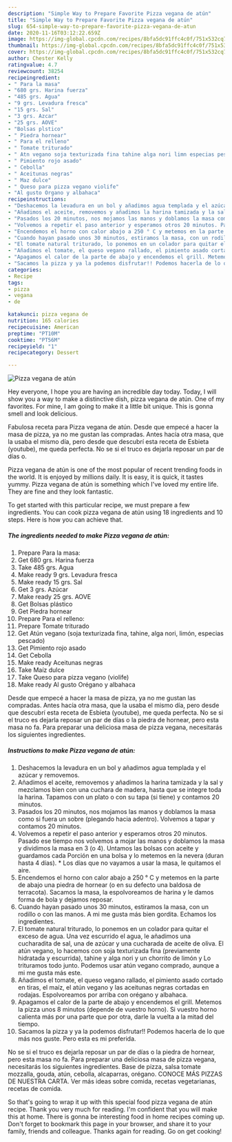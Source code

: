 ```yaml
---
description: "Simple Way to Prepare Favorite Pizza vegana de atún"
title: "Simple Way to Prepare Favorite Pizza vegana de atún"
slug: 654-simple-way-to-prepare-favorite-pizza-vegana-de-atun
date: 2020-11-16T03:12:22.659Z
image: https://img-global.cpcdn.com/recipes/8bfa5dc91ffc4c0f/751x532cq70/pizza-vegana-de-atun-foto-principal.jpg
thumbnail: https://img-global.cpcdn.com/recipes/8bfa5dc91ffc4c0f/751x532cq70/pizza-vegana-de-atun-foto-principal.jpg
cover: https://img-global.cpcdn.com/recipes/8bfa5dc91ffc4c0f/751x532cq70/pizza-vegana-de-atun-foto-principal.jpg
author: Chester Kelly
ratingvalue: 4.7
reviewcount: 38254
recipeingredient:
- " Para la masa"
- "680 grs. Harina fuerza"
- "485 grs. Agua"
- "9 grs. Levadura fresca"
- "15 grs. Sal"
- "3 grs. Azcar"
- "25 grs. AOVE"
- "Bolsas plstico"
- " Piedra hornear"
- " Para el relleno"
- " Tomate triturado"
- " Atn vegano soja texturizada fina tahine alga nori limn especias pescado"
- " Pimiento rojo asado"
- " Cebolla"
- " Aceitunas negras"
- " Maz dulce"
- " Queso para pizza vegano violife"
- "Al gusto Organo y albahaca"
recipeinstructions:
- "Deshacemos la levadura en un bol y añadimos agua templada y el azúcar y removemos."
- "Añadimos el aceite, removemos y añadimos la harina tamizada y la sal y mezclamos bien con una cuchara de madera, hasta que se integre toda la harina. Tapamos con un plato o con su tapa (si tiene) y contamos 20 minutos."
- "Pasados los 20 minutos, nos mojamos las manos y doblamos la masa como si fuera un sobre (plegando hacia adentro). Volvemos a tapar y contamos 20 minutos."
- "Volvemos a repetir el paso anterior y esperamos otros 20 minutos. Pasado ese tiempo nos volvemos a mojar las manos y doblamos la masa y dividimos la masa en 3 (o 4). Untamos las bolsas con aceite y guardamos cada Porción en una bolsa y lo metemos en la nevera (duran hasta 4 días). * Los días que no vayamos a usar la masa, le quitamos el aire."
- "Encendemos el horno con calor abajo a 250 ° C y metemos en la parte de abajo una piedra de hornear (o en su defecto una baldosa de terracota). Sacamos la masa, la espolvoreamos de harina y le damos forma de bola y dejamos reposar."
- "Cuando hayan pasado unos 30 minutos, estiramos la masa, con un rodillo o con las manos. A mi me gusta más bien gordita. Echamos los ingredientes."
- "El tomate natural triturado, lo ponemos en un colador para quitar el exceso de agua. Una vez escurrido el agua, le añadimos una cucharadita de sal, una de azúcar y una cucharada de aceite de oliva. El atún vegano, lo hacemos con soja texturizada fina (previamente hidratada y escurrida), tahine y alga nori y un chorrito de limón y Lo trituramos todo junto. Podemos usar atún vegano comprado, aunque a mi me gusta más este."
- "Añadimos el tomate, el queso vegano rallado, el pimiento asado cortado en tiras, el maíz, el atún vegano y las aceitunas negras cortadas en rodajas. Espolvoreamos por arriba con orégano y albahaca."
- "Apagamos el calor de la parte de abajo y encendemos el grill. Metemos la pizza unos 8 minutos (depende de vuestro horno). Si vuestro horno calienta más por una parte que por otra, darle la vuelta a la mitad del tiempo."
- "Sacamos la pizza y ya la podemos disfrutar!! Podemos hacerla de lo que más nos guste. Pero esta es mi preferida."
categories:
- Recipe
tags:
- pizza
- vegana
- de

katakunci: pizza vegana de 
nutrition: 165 calories
recipecuisine: American
preptime: "PT10M"
cooktime: "PT56M"
recipeyield: "1"
recipecategory: Dessert

---
```



![Pizza vegana de atún](https://img-global.cpcdn.com/recipes/8bfa5dc91ffc4c0f/751x532cq70/pizza-vegana-de-atun-foto-principal.jpg)

Hey everyone, I hope you are having an incredible day today. Today, I will show you a way to make a distinctive dish, pizza vegana de atún. One of my favorites. For mine, I am going to make it a little bit unique. This is gonna smell and look delicious.

Fabulosa receta para Pizza vegana de atún. Desde que empecé a hacer la masa de pizza, ya no me gustan las compradas. Antes hacía otra masa, que la usaba el mismo día, pero desde que descubrí esta receta de Esbieta (youtube), me queda perfecta. No se si el truco es dejarla reposar un par de días o.

Pizza vegana de atún is one of the most popular of recent trending foods in the world. It is enjoyed by millions daily. It is easy, it is quick, it tastes yummy. Pizza vegana de atún is something which I've loved my entire life. They are fine and they look fantastic.


To get started with this particular recipe, we must prepare a few ingredients. You can cook pizza vegana de atún using 18 ingredients and 10 steps. Here is how you can achieve that.

<!--inarticleads1-->

##### The ingredients needed to make Pizza vegana de atún:

1. Prepare  Para la masa:
1. Get 680 grs. Harina fuerza
1. Take 485 grs. Agua
1. Make ready 9 grs. Levadura fresca
1. Make ready 15 grs. Sal
1. Get 3 grs. Azúcar
1. Make ready 25 grs. AOVE
1. Get Bolsas plástico
1. Get  Piedra hornear
1. Prepare  Para el relleno:
1. Prepare  Tomate triturado
1. Get  Atún vegano (soja texturizada fina, tahine, alga nori, limón, especias pescado)
1. Get  Pimiento rojo asado
1. Get  Cebolla
1. Make ready  Aceitunas negras
1. Take  Maíz dulce
1. Take  Queso para pizza vegano (violife)
1. Make ready Al gusto Orégano y albahaca


Desde que empecé a hacer la masa de pizza, ya no me gustan las compradas. Antes hacía otra masa, que la usaba el mismo día, pero desde que descubrí esta receta de Esbieta (youtube), me queda perfecta. No se si el truco es dejarla reposar un par de días o la piedra de hornear, pero esta masa no fa. Para preparar una deliciosa masa de pizza vegana, necesitarás los siguientes ingredientes. 

<!--inarticleads2-->

##### Instructions to make Pizza vegana de atún:

1. Deshacemos la levadura en un bol y añadimos agua templada y el azúcar y removemos.
1. Añadimos el aceite, removemos y añadimos la harina tamizada y la sal y mezclamos bien con una cuchara de madera, hasta que se integre toda la harina. Tapamos con un plato o con su tapa (si tiene) y contamos 20 minutos.
1. Pasados los 20 minutos, nos mojamos las manos y doblamos la masa como si fuera un sobre (plegando hacia adentro). Volvemos a tapar y contamos 20 minutos.
1. Volvemos a repetir el paso anterior y esperamos otros 20 minutos. Pasado ese tiempo nos volvemos a mojar las manos y doblamos la masa y dividimos la masa en 3 (o 4). Untamos las bolsas con aceite y guardamos cada Porción en una bolsa y lo metemos en la nevera (duran hasta 4 días). * Los días que no vayamos a usar la masa, le quitamos el aire.
1. Encendemos el horno con calor abajo a 250 ° C y metemos en la parte de abajo una piedra de hornear (o en su defecto una baldosa de terracota). Sacamos la masa, la espolvoreamos de harina y le damos forma de bola y dejamos reposar.
1. Cuando hayan pasado unos 30 minutos, estiramos la masa, con un rodillo o con las manos. A mi me gusta más bien gordita. Echamos los ingredientes.
1. El tomate natural triturado, lo ponemos en un colador para quitar el exceso de agua. Una vez escurrido el agua, le añadimos una cucharadita de sal, una de azúcar y una cucharada de aceite de oliva. El atún vegano, lo hacemos con soja texturizada fina (previamente hidratada y escurrida), tahine y alga nori y un chorrito de limón y Lo trituramos todo junto. Podemos usar atún vegano comprado, aunque a mi me gusta más este.
1. Añadimos el tomate, el queso vegano rallado, el pimiento asado cortado en tiras, el maíz, el atún vegano y las aceitunas negras cortadas en rodajas. Espolvoreamos por arriba con orégano y albahaca.
1. Apagamos el calor de la parte de abajo y encendemos el grill. Metemos la pizza unos 8 minutos (depende de vuestro horno). Si vuestro horno calienta más por una parte que por otra, darle la vuelta a la mitad del tiempo.
1. Sacamos la pizza y ya la podemos disfrutar!! Podemos hacerla de lo que más nos guste. Pero esta es mi preferida.


No se si el truco es dejarla reposar un par de días o la piedra de hornear, pero esta masa no fa. Para preparar una deliciosa masa de pizza vegana, necesitarás los siguientes ingredientes. Base de pizza, salsa tomate mozzalla, gouda, atún, cebolla, alcaparras, orégano. CONOCE MÁS PIZZAS DE NUESTRA CARTA. Ver más ideas sobre comida, recetas vegetarianas, recetas de comida. 

So that's going to wrap it up with this special food pizza vegana de atún recipe. Thank you very much for reading. I'm confident that you will make this at home. There is gonna be interesting food in home recipes coming up. Don't forget to bookmark this page in your browser, and share it to your family, friends and colleague. Thanks again for reading. Go on get cooking!
